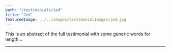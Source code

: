 ```yaml
---
path: "/testimonials/jed"
title: "Jed"
featuredImage: ../../images/testimonialImages/jed.jpg
---
```


This is an abstract of the full testimonial with some generic words for length...

---